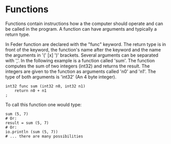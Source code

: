 # Functions

Functions contain instructions how a the computer should operate and can be
called in the program. A function can have arguments and typically a return
type.

In Feder function are declared with the "func" keyword. The return type is in
front of the keyword, the function's name after the keyword and the
name the arguments in '(' [x] ')' brackets. Several arguments can be separated
with ','. In the following example is a function called 'sum'. The function
computes the sum of two integers (int32) and returns the result. The integers
are given to the function as arguments called 'n0' and 'n1'. The type of both
arguments is 'int32' (An 4 byte integer).

```
int32 func sum (int32 n0, int32 n1)
	return n0 + n1
;
```

To call this function one would type:

```
sum (5, 7)
# Or:
result = sum (5, 7)
# Or:
io.println (sum (5, 7))
# ... there are many possibilities
```
